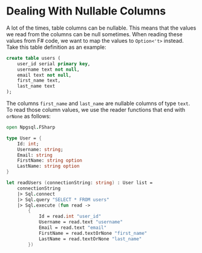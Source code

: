 # Dealing With Nullable Columns

A lot of the times, table columns can be nullable. This means that the values we read from the columns can be null sometimes. When reading these values from F# code, we want to map the values to `Option<'t>` instead. Take this table definition as an example:

```sql {highlight: [5, 6]}
create table users (
    user_id serial primary key,
    username text not null,
    email text not null,
    first_name text,
    last_name text
);
```
The columns `first_name` and `last_name` are nullable columns of type `text`. To read those column values, we use the reader functions that end with `orNone` as follows:
```fsharp {highlight: [20, 21]}
open Npgsql.FSharp

type User = {
    Id: int;
    Username: string;
    Email: string
    FirstName: string option
    LastName: string option
}

let readUsers (connectionString: string) : User list =
    connectionString
    |> Sql.connect
    |> Sql.query "SELECT * FROM users"
    |> Sql.execute (fun read ->
        {
            Id = read.int "user_id"
            Username = read.text "username"
            Email = read.text "email"
            FirstName = read.textOrNone "first_name"
            LastName = read.textOrNone "last_name"
        })
```